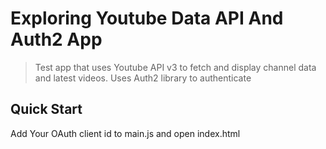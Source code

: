 # Exploring Youtube Data API And Auth2 App

> Test app that uses Youtube API v3 to fetch and display channel data and latest videos. Uses Auth2 library to authenticate

## Quick Start

Add Your OAuth client id to main.js and open index.html



